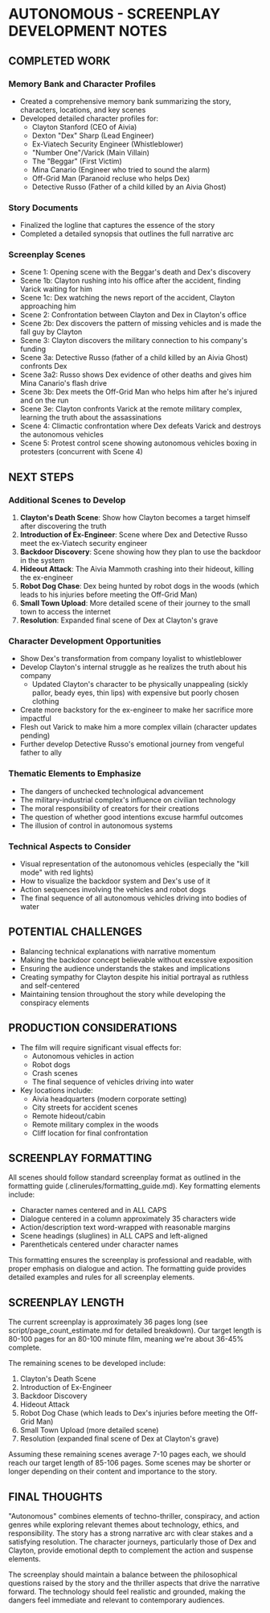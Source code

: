 # AUTONOMOUS - SCREENPLAY DEVELOPMENT NOTES

## COMPLETED WORK

### Memory Bank and Character Profiles
- Created a comprehensive memory bank summarizing the story, characters, locations, and key scenes
- Developed detailed character profiles for:
  - Clayton Stanford (CEO of Aivia)
  - Dexton "Dex" Sharp (Lead Engineer)
  - Ex-Viatech Security Engineer (Whistleblower)
  - "Number One"/Varick (Main Villain)
  - The "Beggar" (First Victim)
  - Mina Canario (Engineer who tried to sound the alarm)
  - Off-Grid Man (Paranoid recluse who helps Dex)
  - Detective Russo (Father of a child killed by an Aivia Ghost)

### Story Documents
- Finalized the logline that captures the essence of the story
- Completed a detailed synopsis that outlines the full narrative arc

### Screenplay Scenes
- Scene 1: Opening scene with the Beggar's death and Dex's discovery
- Scene 1b: Clayton rushing into his office after the accident, finding Varick waiting for him
- Scene 1c: Dex watching the news report of the accident, Clayton approaching him
- Scene 2: Confrontation between Clayton and Dex in Clayton's office
- Scene 2b: Dex discovers the pattern of missing vehicles and is made the fall guy by Clayton
- Scene 3: Clayton discovers the military connection to his company's funding
- Scene 3a: Detective Russo (father of a child killed by an Aivia Ghost) confronts Dex
- Scene 3a2: Russo shows Dex evidence of other deaths and gives him Mina Canario's flash drive
- Scene 3b: Dex meets the Off-Grid Man who helps him after he's injured and on the run
- Scene 3e: Clayton confronts Varick at the remote military complex, learning the truth about the assassinations
- Scene 4: Climactic confrontation where Dex defeats Varick and destroys the autonomous vehicles
- Scene 5: Protest control scene showing autonomous vehicles boxing in protesters (concurrent with Scene 4)

## NEXT STEPS

### Additional Scenes to Develop
1. **Clayton's Death Scene**: Show how Clayton becomes a target himself after discovering the truth
2. **Introduction of Ex-Engineer**: Scene where Dex and Detective Russo meet the ex-Viatech security engineer
3. **Backdoor Discovery**: Scene showing how they plan to use the backdoor in the system
4. **Hideout Attack**: The Aivia Mammoth crashing into their hideout, killing the ex-engineer
5. **Robot Dog Chase**: Dex being hunted by robot dogs in the woods (which leads to his injuries before meeting the Off-Grid Man)
6. **Small Town Upload**: More detailed scene of their journey to the small town to access the internet
7. **Resolution**: Expanded final scene of Dex at Clayton's grave

### Character Development Opportunities
- Show Dex's transformation from company loyalist to whistleblower
- Develop Clayton's internal struggle as he realizes the truth about his company
  - Updated Clayton's character to be physically unappealing (sickly pallor, beady eyes, thin lips) with expensive but poorly chosen clothing
- Create more backstory for the ex-engineer to make her sacrifice more impactful
- Flesh out Varick to make him a more complex villain (character updates pending)
- Further develop Detective Russo's emotional journey from vengeful father to ally

### Thematic Elements to Emphasize
- The dangers of unchecked technological advancement
- The military-industrial complex's influence on civilian technology
- The moral responsibility of creators for their creations
- The question of whether good intentions excuse harmful outcomes
- The illusion of control in autonomous systems

### Technical Aspects to Consider
- Visual representation of the autonomous vehicles (especially the "kill mode" with red lights)
- How to visualize the backdoor system and Dex's use of it
- Action sequences involving the vehicles and robot dogs
- The final sequence of all autonomous vehicles driving into bodies of water

## POTENTIAL CHALLENGES

- Balancing technical explanations with narrative momentum
- Making the backdoor concept believable without excessive exposition
- Ensuring the audience understands the stakes and implications
- Creating sympathy for Clayton despite his initial portrayal as ruthless and self-centered
- Maintaining tension throughout the story while developing the conspiracy elements

## PRODUCTION CONSIDERATIONS

- The film will require significant visual effects for:
  - Autonomous vehicles in action
  - Robot dogs
  - Crash scenes
  - The final sequence of vehicles driving into water
- Key locations include:
  - Aivia headquarters (modern corporate setting)
  - City streets for accident scenes
  - Remote hideout/cabin
  - Remote military complex in the woods
  - Cliff location for final confrontation

## SCREENPLAY FORMATTING

All scenes should follow standard screenplay format as outlined in the formatting guide (.clinerules/formatting_guide.md). Key formatting elements include:

- Character names centered and in ALL CAPS
- Dialogue centered in a column approximately 35 characters wide
- Action/description text word-wrapped with reasonable margins
- Scene headings (sluglines) in ALL CAPS and left-aligned
- Parentheticals centered under character names

This formatting ensures the screenplay is professional and readable, with proper emphasis on dialogue and action. The formatting guide provides detailed examples and rules for all screenplay elements.

## SCREENPLAY LENGTH

The current screenplay is approximately 36 pages long (see script/page_count_estimate.md for detailed breakdown). Our target length is 80-100 pages for an 80-100 minute film, meaning we're about 36-45% complete.

The remaining scenes to be developed include:
1. Clayton's Death Scene
2. Introduction of Ex-Engineer
3. Backdoor Discovery
4. Hideout Attack
5. Robot Dog Chase (which leads to Dex's injuries before meeting the Off-Grid Man)
6. Small Town Upload (more detailed scene)
7. Resolution (expanded final scene of Dex at Clayton's grave)

Assuming these remaining scenes average 7-10 pages each, we should reach our target length of 85-106 pages. Some scenes may be shorter or longer depending on their content and importance to the story.

## FINAL THOUGHTS

"Autonomous" combines elements of techno-thriller, conspiracy, and action genres while exploring relevant themes about technology, ethics, and responsibility. The story has a strong narrative arc with clear stakes and a satisfying resolution. The character journeys, particularly those of Dex and Clayton, provide emotional depth to complement the action and suspense elements.

The screenplay should maintain a balance between the philosophical questions raised by the story and the thriller aspects that drive the narrative forward. The technology should feel realistic and grounded, making the dangers feel immediate and relevant to contemporary audiences.
